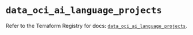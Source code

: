 # `data_oci_ai_language_projects`

Refer to the Terraform Registry for docs: [`data_oci_ai_language_projects`](https://registry.terraform.io/providers/oracle/oci/6.37.0/docs/data-sources/ai_language_projects).

